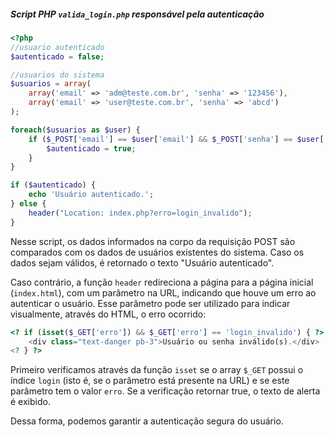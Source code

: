 
##### Script PHP `valida_login.php` responsável pela autenticação
```php
<?php
//usuario autenticado
$autenticado = false;

//usuarios do sistema
$usuarios = array(
    array('email' => 'adm@teste.com.br', 'senha' => '123456'),
    array('email' => 'user@teste.com.br', 'senha' => 'abcd')
);

foreach($usuarios as $user) {
    if ($_POST['email'] == $user['email'] && $_POST['senha'] == $user['senha']) {
        $autenticado = true;
    }
}

if ($autenticado) {
    echo 'Usuário autenticado.';
} else {
    header("Location: index.php?erro=login_invalido");
}
```

Nesse script, os dados informados na corpo da requisição POST são comparados com os dados de usuários existentes do sistema. Caso os dados sejam válidos, é retornado o texto "Usuário autenticado". 

Caso contrário, a função `header` redireciona a página para a página inicial (`index.html`), com um parâmetro na URL, indicando que houve um erro ao autenticar o usuário. Esse parâmetro pode ser utilizado para indicar visualmente, através do HTML, o erro ocorrido:

```php
<? if (isset($_GET['erro']) && $_GET['erro'] == 'login_invalido') { ?>
	<div class="text-danger pb-3">Usuário ou senha inválido(s).</div>
<? } ?>
```

Primeiro verificamos através da função `isset` se o array `$_GET` possui o índice `login` (isto é, se o parâmetro está presente na URL) e se este parâmetro tem o valor `erro`. Se a verificação retornar true, o texto de alerta é exibido. 

Dessa forma, podemos garantir a autenticação segura do usuário.